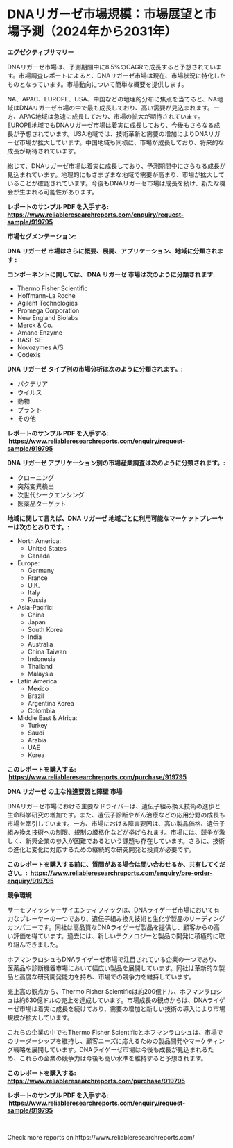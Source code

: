 <p><h1>DNAリガーゼ市場規模：市場展望と市場予測（2024年から2031年）</h1></p><p><strong>エグゼクティブサマリー</strong></p>
<p><p>DNAリガーゼ市場は、予測期間中に8.5%のCAGRで成長すると予想されています。市場調査レポートによると、DNAリガーゼ市場は現在、市場状況に特化したものとなっています。市場動向について簡単な概要を提供します。</p><p>NA、APAC、EUROPE、USA、中国などの地理的分布に焦点を当てると、NA地域はDNAリガーゼ市場の中で最も成長しており、高い需要が見込まれます。一方、APAC地域は急速に成長しており、市場の拡大が期待されています。EUROPE地域でもDNAリガーゼ市場は着実に成長しており、今後もさらなる成長が予想されています。USA地域では、技術革新と需要の増加によりDNAリガーゼ市場が拡大しています。中国地域も同様に、市場が成長しており、将来的な成長が期待されています。</p><p>総じて、DNAリガーゼ市場は着実に成長しており、予測期間中にさらなる成長が見込まれています。地理的にもさまざまな地域で需要が高まり、市場が拡大していることが確認されています。今後もDNAリガーゼ市場は成長を続け、新たな機会が生まれる可能性があります。</p></p>
<p><strong>レポートのサンプル PDF を入手する: <a href="https://www.reliableresearchreports.com/enquiry/request-sample/919795">https://www.reliableresearchreports.com/enquiry/request-sample/919795</a></strong></p>
<p><strong>市場セグメンテーション:</strong></p>
<p><strong> DNA リガーゼ 市場はさらに概要、展開、アプリケーション、地域に分類されます :</strong></p>
<p><strong>コンポーネントに関しては、 DNA リガーゼ 市場は次のように分類されます: &nbsp;</strong></p>
<p><ul><li>Thermo Fisher Scientific</li><li>Hoffmann-La Roche</li><li>Agilent Technologies</li><li>Promega Corporation</li><li>New England Biolabs</li><li>Merck & Co.</li><li>Amano Enzyme</li><li>BASF SE</li><li>Novozymes A/S</li><li>Codexis</li></ul></p>
<p><strong> DNA リガーゼ タイプ別の市場分析は次のように分類されます。:</strong></p>
<p><ul><li>バクテリア</li><li>ウイルス</li><li>動物</li><li>プラント</li><li>その他</li></ul></p>
<p><strong>レポートのサンプル PDF を入手する: &nbsp;<a href="https://www.reliableresearchreports.com/enquiry/request-sample/919795">https://www.reliableresearchreports.com/enquiry/request-sample/919795</a></strong></p>
<p><strong> DNA リガーゼ アプリケーション別の市場産業調査は次のように分類されます。:</strong></p>
<p><ul><li>クローニング</li><li>突然変異検出</li><li>次世代シークエンシング</li><li>医薬品ターゲット</li></ul></p>
<p><strong>地域に関して言えば、DNA リガーゼ 地域ごとに利用可能なマーケットプレーヤーは次のとおりです。:</strong></p>
<p><ul>
    <li>
        North America:
        <ul>
            <li>United States</li>
            <li>Canada</li>
        </ul>
    </li>
    <li>
        Europe:
        <ul>
            <li>Germany</li>
            <li>France</li>
            <li>U.K.</li>
            <li>Italy</li>
            <li>Russia</li>
        </ul>
    </li>
    <li>
        Asia-Pacific:
        <ul>
            <li>China</li>
            <li>Japan</li>
            <li>South Korea</li>
            <li>India</li>
            <li>Australia</li>
            <li>China Taiwan</li>
            <li>Indonesia</li>
            <li>Thailand</li>
            <li>Malaysia</li>
        </ul>
    </li>
    <li>
        Latin America:
        <ul>
            <li>Mexico</li>
            <li>Brazil</li>
            <li>Argentina Korea</li>
            <li>Colombia</li>
        </ul>
    </li>
    <li>
        Middle East & Africa:
        <ul>
            <li>Turkey</li>
            <li>Saudi</li>
            <li>Arabia</li>
            <li>UAE</li>
            <li>Korea</li>
        </ul>
    </li>
    </ul></p>
<p><strong>このレポートを購入する: &nbsp;<a href="https://www.reliableresearchreports.com/purchase/919795">https://www.reliableresearchreports.com/purchase/919795</a></strong></p>
<p><strong>DNA リガーゼ の主な推進要因と障壁 市場</strong></p>
<p><p>DNAリガーゼ市場における主要なドライバーは、遺伝子組み換え技術の進歩と生命科学研究の増加です。また、遺伝子診断やがん治療などの応用分野の成長も市場を牽引しています。一方、市場における障害要因は、高い製品価格、遺伝子組み換え技術への制限、規制の厳格化などが挙げられます。市場には、競争が激しく、新興企業の参入が困難であるという課題も存在しています。さらに、技術の進化と変化に対応するための継続的な研究開発と投資が必要です。</p></p>
<p><strong>このレポートを購入する前に、質問がある場合は問い合わせるか、共有してください。:&nbsp; <a href="https://www.reliableresearchreports.com/enquiry/pre-order-enquiry/919795">https://www.reliableresearchreports.com/enquiry/pre-order-enquiry/919795</a></strong></p>
<p><strong>競争環境</strong></p>
<p><p>サーモフィッシャーサイエンティフィックは、DNAライゲーゼ市場において有力なプレーヤーの一つであり、遺伝子組み換え技術と生化学製品のリーディングカンパニーです。同社は高品質なDNAライゲーゼ製品を提供し、顧客からの高い評価を得ています。過去には、新しいテクノロジーと製品の開発に積極的に取り組んできました。</p><p>ホフマンラロシュもDNAライゲーゼ市場で注目されている企業の一つであり、医薬品や診断機器市場において幅広い製品を展開しています。同社は革新的な製品と高度な研究開発能力を持ち、市場での競争力を維持しています。</p><p>売上高の観点から、Thermo Fisher Scientificは約200億ドル、ホフマンラロシュは約630億ドルの売上を達成しています。市場成長の観点からは、DNAライゲーゼ市場は着実に成長を続けており、需要の増加と新しい技術の導入により市場規模が拡大しています。</p><p>これらの企業の中でもThermo Fisher Scientificとホフマンラロシュは、市場でのリーダーシップを維持し、顧客ニーズに応えるための製品開発やマーケティング戦略を展開しています。DNAライゲーゼ市場は今後も成長が見込まれるため、これらの企業の競争力は今後も高い水準を維持すると予想されます。</p></p>
<p><strong>このレポートを購入する: &nbsp; <a href="https://www.reliableresearchreports.com/purchase/919795">https://www.reliableresearchreports.com/purchase/919795</a></strong></p>
<p><strong>レポートのサンプル PDF を入手する: &nbsp;<a href="https://www.reliableresearchreports.com/enquiry/request-sample/919795">https://www.reliableresearchreports.com/enquiry/request-sample/919795</a></strong><strong></strong></p>
<p>&nbsp;</p>
<p>Check more reports on https://www.reliableresearchreports.com/</p>